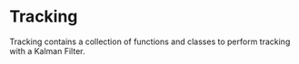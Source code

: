 # Tracking

Tracking contains a collection of functions and classes to perform tracking with a Kalman Filter.
